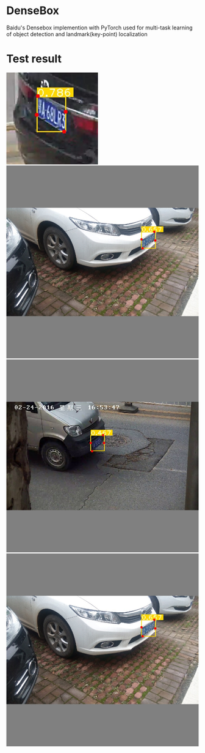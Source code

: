 # DenseBox
Baidu's Densebox implemention with PyTorch used for multi-task learning of object detection and landmark(key-point) localization

# Test result
![](https://github.com/CaptainEven/DenseBox/blob/master/demo_1.jpg)
![](https://github.com/CaptainEven/DenseBox/blob/master/demo_3.jpg) </br>
![](https://github.com/CaptainEven/DenseBox/blob/master/demo_2.jpg) </br>
![](https://github.com/CaptainEven/DenseBox/blob/master/demo_3.jpg) </br>

